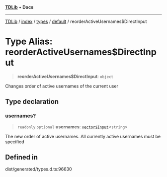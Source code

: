 [**TDLib**](../../../../../../README.md) • **Docs**

***

[TDLib](../../../../../../modules.md) / [index](../../../../../README.md) / [types](../../../README.md) / [default](../README.md) / reorderActiveUsernames$DirectInput

# Type Alias: reorderActiveUsernames$DirectInput

> **reorderActiveUsernames$DirectInput**: `object`

Changes order of active usernames of the current user

## Type declaration

### usernames?

> `readonly` `optional` **usernames**: [`vector$Input`](vector$Input.md)\<`string`\>

The new order of active usernames. All currently active usernames must be specified

## Defined in

dist/generated/types.d.ts:96630
